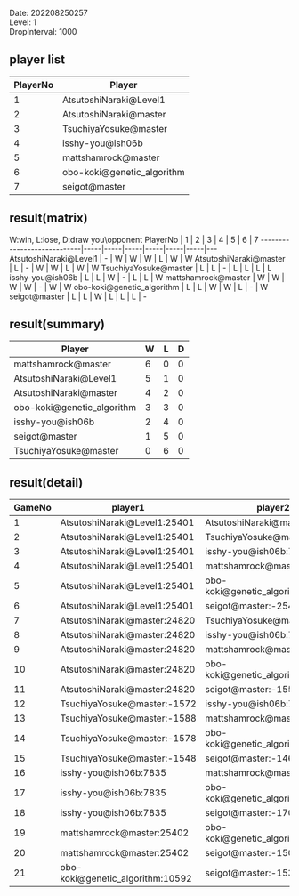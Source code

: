 Date: 202208250257  
Level: 1  
DropInterval: 1000  
## player list
PlayerNo  |  Player
----------|----------------------------
1         |  AtsutoshiNaraki@Level1
2         |  AtsutoshiNaraki@master
3         |  TsuchiyaYosuke@master
4         |  isshy-you@ish06b
5         |  mattshamrock@master
6         |  obo-koki@genetic_algorithm
7         |  seigot@master
## result(matrix)
W:win, L:lose, D:draw
you\opponent PlayerNo       |  1  |  2  |  3  |  4  |  5  |  6  |  7
----------------------------|-----|-----|-----|-----|-----|-----|---
AtsutoshiNaraki@Level1      |  -  |  W  |  W  |  W  |  L  |  W  |  W
AtsutoshiNaraki@master      |  L  |  -  |  W  |  W  |  L  |  W  |  W
TsuchiyaYosuke@master       |  L  |  L  |  -  |  L  |  L  |  L  |  L
isshy-you@ish06b            |  L  |  L  |  W  |  -  |  L  |  L  |  W
mattshamrock@master         |  W  |  W  |  W  |  W  |  -  |  W  |  W
obo-koki@genetic_algorithm  |  L  |  L  |  W  |  W  |  L  |  -  |  W
seigot@master               |  L  |  L  |  W  |  L  |  L  |  L  |  -
## result(summary)
Player                      |  W  |  L  |  D
----------------------------|-----|-----|---
mattshamrock@master         |  6  |  0  |  0
AtsutoshiNaraki@Level1      |  5  |  1  |  0
AtsutoshiNaraki@master      |  4  |  2  |  0
obo-koki@genetic_algorithm  |  3  |  3  |  0
isshy-you@ish06b            |  2  |  4  |  0
seigot@master               |  1  |  5  |  0
TsuchiyaYosuke@master       |  0  |  6  |  0
## result(detail)
GameNo  |  player1                           |  player2
--------|------------------------------------|----------------------------------
1       |  AtsutoshiNaraki@Level1:25401      |  AtsutoshiNaraki@master:24820
2       |  AtsutoshiNaraki@Level1:25401      |  TsuchiyaYosuke@master:-2020
3       |  AtsutoshiNaraki@Level1:25401      |  isshy-you@ish06b:7835
4       |  AtsutoshiNaraki@Level1:25401      |  mattshamrock@master:25402
5       |  AtsutoshiNaraki@Level1:25401      |  obo-koki@genetic_algorithm:10592
6       |  AtsutoshiNaraki@Level1:25401      |  seigot@master:-2548
7       |  AtsutoshiNaraki@master:24820      |  TsuchiyaYosuke@master:-1467
8       |  AtsutoshiNaraki@master:24820      |  isshy-you@ish06b:7835
9       |  AtsutoshiNaraki@master:24820      |  mattshamrock@master:25402
10      |  AtsutoshiNaraki@master:24820      |  obo-koki@genetic_algorithm:10592
11      |  AtsutoshiNaraki@master:24820      |  seigot@master:-1554
12      |  TsuchiyaYosuke@master:-1572       |  isshy-you@ish06b:7835
13      |  TsuchiyaYosuke@master:-1588       |  mattshamrock@master:25402
14      |  TsuchiyaYosuke@master:-1578       |  obo-koki@genetic_algorithm:10592
15      |  TsuchiyaYosuke@master:-1548       |  seigot@master:-1468
16      |  isshy-you@ish06b:7835             |  mattshamrock@master:25402
17      |  isshy-you@ish06b:7835             |  obo-koki@genetic_algorithm:10592
18      |  isshy-you@ish06b:7835             |  seigot@master:-1709
19      |  mattshamrock@master:25402         |  obo-koki@genetic_algorithm:10592
20      |  mattshamrock@master:25402         |  seigot@master:-1504
21      |  obo-koki@genetic_algorithm:10592  |  seigot@master:-1539
